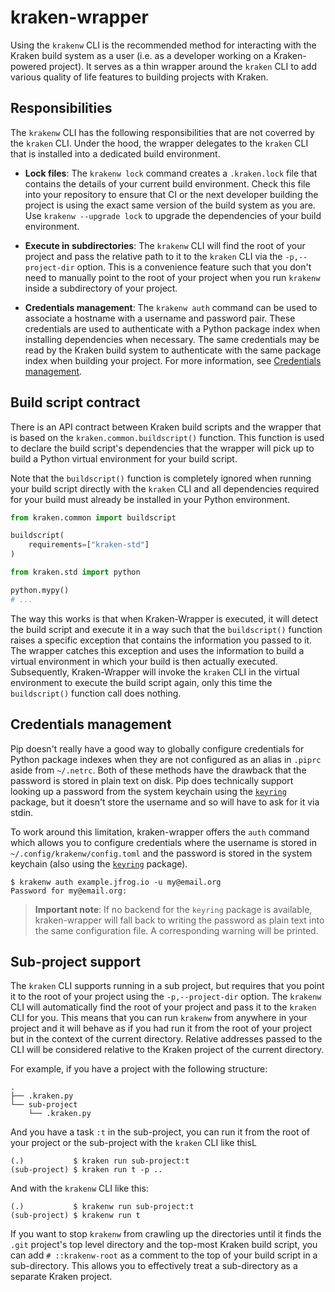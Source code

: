 # kraken-wrapper

Using the `krakenw` CLI is the recommended method for interacting with the Kraken build system as a user (i.e. as
a developer working on a Kraken-powered project). It serves as a thin wrapper around the `kraken` CLI to add various
quality of life features to building projects with Kraken.


## Responsibilities

The `krakenw` CLI has the following responsibilities that are not coverred by the `kraken` CLI. Under the hood, the
wrapper delegates to the `kraken` CLI that is installed into a dedicated build environment.

* __Lock files__: The `krakenw lock` command creates a `.kraken.lock` file that contains the details of your current
    build environment. Check this file into your repository to ensure that CI or the next developer building the
    project is using the exact same version of the build system as you are. Use `krakenw --upgrade lock` to upgrade
    the dependencies of your build environment.

* __Execute in subdirectories__: The `krakenw` CLI will find the root of your project and pass the relative path to
    it to the `kraken` CLI via the `-p,--project-dir` option. This is a convenience feature such that you don't need
    to manually point to the root of your project when you run `krakenw` inside a subdirectory of your project.

* __Credentials management__: The `krakenw auth` command can be used to associate a hostname with a username and
    password pair. These credentials are used to authenticate with a Python package index when installing dependencies
    when necessary. The same credentials may be read by the Kraken build system to authenticate with the same package
    index when building your project. For more information, see [Credentials management](#credential-management).


## Build script contract

There is an API contract between Kraken build scripts and the wrapper that is based on the `kraken.common.buildscript()`
function. This function is used to declare the build script's dependencies that the wrapper will pick up to build a
Python virtual environment for your build script.

Note that the `buildscript()` function is completely ignored when running your build script directly with the `kraken`
CLI and all dependencies required for your build must already be installed in your Python environment.

```py
from kraken.common import buildscript

buildscript(
    requirements=["kraken-std"]
)

from kraken.std import python

python.mypy()
# ...
```

The way this works is that when Kraken-Wrapper is executed, it will detect the build script and execute it in a way
such that the `buildscript()` function raises a specific exception that contains the information you passed to it. The
wrapper catches this exception and uses the information to build a virtual environment in which your build is then
actually executed. Subsequently, Kraken-Wrapper will invoke the `kraken` CLI in the virtual environment to execute
the build script again, only this time the `buildscript()` function call does nothing.


## Credentials management

  [keyring]: https://github.com/jaraco/keyring

Pip doesn't really have a good way to globally configure credentials for Python package indexes when they are not
configured as an alias in `.piprc` aside from `~/.netrc`. Both of these methods have the drawback that the password
is stored in plain text on disk. Pip does technically support looking up a password from the system keychain using
the [`keyring`][keyring] package, but it doesn't store the username and so will have to ask for it via stdin.

To work around this limitation, kraken-wrapper offers the `auth` command which allows you to configure credentials
where the username is stored in `~/.config/krakenw/config.toml` and the password is stored in the system keychain
(also using the [`keyring`][keyring] package).

    $ krakenw auth example.jfrog.io -u my@email.org
    Password for my@email.org:

> __Important note__: If no backend for the `keyring` package is available, kraken-wrapper will fall back to writing
> the password as plain text into the same configuration file. A corresponding warning will be printed.


## Sub-project support

The `kraken` CLI supports running in a sub project, but requires that you point it to the root of your project using
the `-p,--project-dir` option. The `krakenw` CLI will automatically find the root of your project and pass it to the
`kraken` CLI for you. This means that you can run `krakenw` from anywhere in your project and it will behave as if you
had run it from the root of your project but in the context of the current directory. Relative addresses passed to the
CLI will be considered relative to the Kraken project of the current directory.

For example, if you have a project with the following structure:

    .
    ├── .kraken.py
    └── sub-project
        └── .kraken.py

And you have a task `:t` in the sub-project, you can run it from the root of your project or the sub-project with
the `kraken` CLI like thisL

    (.)           $ kraken run sub-project:t
    (sub-project) $ kraken run t -p ..

And with the `krakenw` CLI like this:

    (.)           $ krakenw run sub-project:t
    (sub-project) $ krakenw run t

If you want to stop `krakenw` from crawling up the directories until it finds the `.git` project's top level directory
and the top-most Kraken build script, you can add `# ::krakenw-root` as a comment to the top of your build script in
a sub-directory. This allows you to effectively treat a sub-directory as a separate Kraken project.
